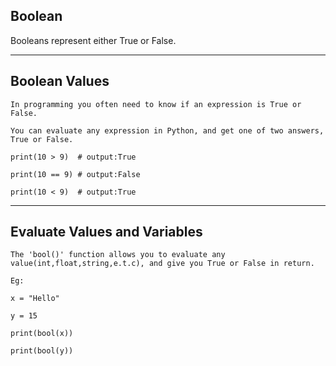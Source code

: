 Boolean
---

Booleans represent either True or False.

------------------------------------------------------------------------------------

Boolean Values
---

```
In programming you often need to know if an expression is True or False.

You can evaluate any expression in Python, and get one of two answers, True or False.

print(10 > 9)  # output:True

print(10 == 9) # output:False

print(10 < 9)  # output:True

```

-----------------------------------------------------------------------------------------------------------------------------------

Evaluate Values and Variables
---

```
The 'bool()' function allows you to evaluate any value(int,float,string,e.t.c), and give you True or False in return. 

Eg:

x = "Hello"

y = 15

print(bool(x))

print(bool(y))
```